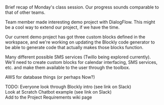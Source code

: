 Brief recap of Monday's class session. Our progress sounds comparable to that of other teams.

Team member made interesting demo project with DialogFlow. This might be a cool way to extend our project, if we have the time.

Our current demo project has got three custom blocks defined in the workspace, and we're working on updating the Blockly code generator to be able to generate code that actually makes those blocks function.

Many different possible SMS services (Twillo being explored currently).
We'll need to create custom blocks for calendar interfacing, SMS services, etc. and make them available to the user through the toolbox.

AWS for database things (or perhaps Now?)

TODO: Everyone look through Blockly intro (see link on Slack)  
      Look at Scratch Chatbot example (see link on Slack)  
      Add to the Project Requirements wiki page  
